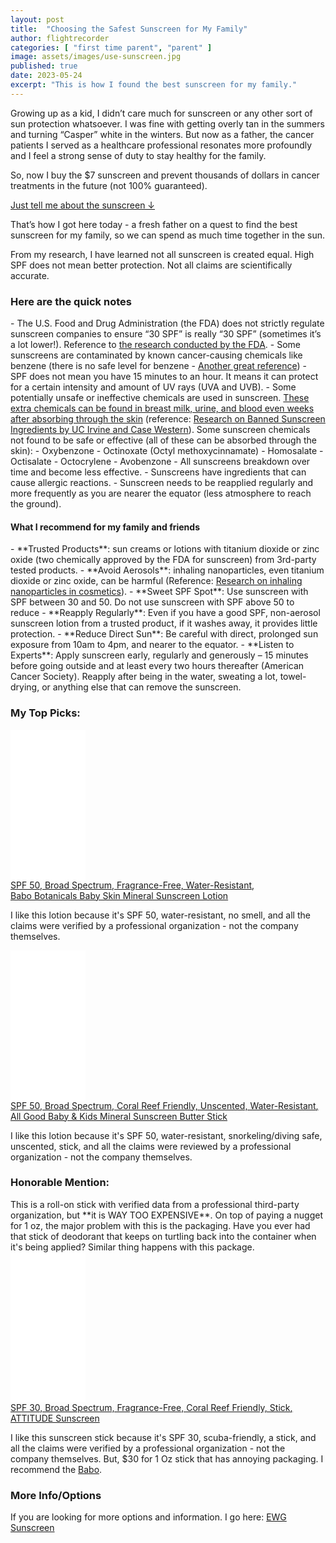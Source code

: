 ```yaml
---
layout: post
title:  "Choosing the Safest Sunscreen for My Family"
author: flightrecorder
categories: [ "first time parent", "parent" ]
image: assets/images/use-sunscreen.jpg
published: true
date: 2023-05-24
excerpt: "This is how I found the best sunscreen for my family."
---
```


Growing up as a kid, I didn’t care much for sunscreen or any other sort of sun protection whatsoever.  I was fine with getting overly tan in the summers and turning “Casper” white in the winters.  But now as a father, the cancer patients I served as a healthcare professional resonates more profoundly and I feel a strong sense of duty to stay healthy for the family.

So, now I buy the $7 sunscreen and prevent thousands of dollars in cancer treatments in the future (not 100% guaranteed).

<a href="{{ page.url }}#mypick">Just tell me about the sunscreen &#8595;</a>

That’s how I got here today - a fresh father on a quest to find the best sunscreen for my family, so we can spend as much time together in the sun.

From my research, I have learned not all sunscreen is created equal.  High SPF does not mean better protection.  Not all claims are scientifically accurate.

<h3>Here are the quick notes</h3>
- The U.S. Food and Drug Administration (the FDA) does not strictly regulate sunscreen companies to ensure “30 SPF” is really “30 SPF” (sometimes it’s a lot lower!).  Reference to <a href="https://www.ncbi.nlm.nih.gov/pmc/articles/PMC7853154/">the research conducted by the FDA</a>.
- Some sunscreens are contaminated by known cancer-causing chemicals like benzene (there is no safe level for benzene - <a href="https://www.theguardian.com/us-news/2022/mar/18/benzene-carcinogenic-chemical-personal-care-products-us">Another great reference</a>)
- SPF does not mean you have 15 minutes to an hour.  It means it can protect for a certain intensity and amount of UV rays (UVA and UVB).
- Some potentially unsafe or ineffective chemicals are used in sunscreen.  <u>These extra chemicals can be found in breast milk, urine, and blood even weeks after absorbing through the skin</u> (reference: <a href="https://www.ncbi.nlm.nih.gov/pmc/articles/PMC7648445/">Research on Banned Sunscreen Ingredients by UC Irvine and Case Western</a>).  Some sunscreen chemicals not found to be safe or effective (all of these can be absorbed through the skin): 
  - Oxybenzone
  - Octinoxate (Octyl methoxycinnamate)
  - Homosalate
  - Octisalate
  - Octocrylene
  - Avobenzone
- All sunscreens breakdown over time and become less effective.
- Sunscreens have ingredients that can cause allergic reactions.
- Sunscreen needs to be reapplied regularly and more frequently as you are nearer the equator (less atmosphere to reach the ground).

<h4>What I recommend for my family and friends</h4>
- **Trusted Products**: sun creams or lotions with titanium dioxide or zinc oxide (two chemically approved by the FDA for sunscreen) from 3rd-party tested products.
- **Avoid Aerosols**: inhaling nanoparticles, even titanium dioxide or zinc oxide, can be harmful (Reference: <a href="https://pubmed.ncbi.nlm.nih.gov/31588611/">Research on inhaling nanoparticles in cosmetics</a>).
- **Sweet SPF Spot**: Use sunscreen with SPF between 30 and 50.  Do not use sunscreen with SPF above 50 to reduce 
- **Reapply Regularly**: Even if you have a good SPF, non-aerosol sunscreen lotion from a trusted product, if it washes away, it provides little protection.
- **Reduce Direct Sun**: Be careful with direct, prolonged sun exposure from 10am to 4pm, and nearer to the equator.
- **Listen to Experts**: Apply sunscreen early, regularly and generously – 15 minutes before going outside and at least every two hours thereafter (American Cancer Society). Reapply after being in the water, sweating a lot, towel-drying, or anything else that can remove the sunscreen.



<h3 id="mypick">My Top Picks:</h3>

<div class="row ml-auto mr-auto">
    <div id="babo" class="d-inline-block align-top">
        <iframe sandbox="allow-popups allow-scripts allow-modals allow-forms allow-same-origin" style="width:120px;height:240px;" marginwidth="0" marginheight="0" scrolling="no" frameborder="0" src="//ws-na.amazon-adsystem.com/widgets/q?ServiceVersion=20070822&OneJS=1&Operation=GetAdHtml&MarketPlace=US&source=ss&ref=as_ss_li_til&ad_type=product_link&tracking_id=koalaco-20&language=en_US&marketplace=amazon&region=US&placement=B07NJPR4TN&asins=B07NJPR4TN&linkId=a78201c448ddd8d1afab14c5c204d9e1&show_border=true&link_opens_in_new_window=true"></iframe>
    </div>
    <div class="col-md-9">
        <div class="d-inline-block align-top">
            <a target="_blank" href="https://www.amazon.com/dp/B07NJPR4TN?&linkCode=ll1&tag=koalaco-20&linkId=f8a8805c05b2b918cddc3c716741cec3&language=en_US&ref_=as_li_ss_tl"><u>SPF 50, Broad Spectrum, Fragrance-Free, Water-Resistant</u>,<br />Babo Botanicals Baby Skin Mineral Sunscreen Lotion</a>
            <p>I like this lotion because it's SPF 50, water-resistant, no smell, and all the claims were verified by a professional organization - not the company themselves.</p>
        </div>
    </div>
</div>

<div class="row ml-auto mr-auto mt-5">
    <div class="d-inline-block align-top">
        <iframe sandbox="allow-popups allow-scripts allow-modals allow-forms allow-same-origin" style="width:120px;height:240px;" marginwidth="0" marginheight="0" scrolling="no" frameborder="0" src="//ws-na.amazon-adsystem.com/widgets/q?ServiceVersion=20070822&OneJS=1&Operation=GetAdHtml&MarketPlace=US&source=ss&ref=as_ss_li_til&ad_type=product_link&tracking_id=koalaco-20&language=en_US&marketplace=amazon&region=US&placement=B06XZ7VSD6&asins=B06XZ7VSD6&linkId=dfc11676d61fb09ebaa4ffce6e0525f5&show_border=true&link_opens_in_new_window=true"></iframe>
    </div>
    <div class="col-md-9">
        <div class="d-inline-block align-top">
            <a target="_blank" href="https://www.amazon.com/dp/B06XZ7VSD6?&linkCode=ll1&tag=koalaco-20&linkId=da40f68e3a379d1c666a3c8e1a51496a&language=en_US&ref_=as_li_ss_tl"><u>SPF 50, Broad Spectrum, Coral Reef Friendly, Unscented, Water-Resistant</u>,<br />All Good Baby & Kids Mineral Sunscreen Butter Stick</a>
            <p>
            I like this lotion because it's SPF 50, water-resistant, snorkeling/diving safe, unscented, stick, and all the claims were reviewed by a professional organization - not the company themselves.
            </p>
        </div>
    </div>
</div>

<h3>Honorable Mention:</h3>
This is a roll-on stick with verified data from a professional third-party organization, but **it is WAY TOO EXPENSIVE**.  On top of paying a nugget for 1 oz, the major problem with this is the packaging.  Have you ever had that stick of deodorant that keeps on turtling back into the container when it's being applied?  Similar thing happens with this package.
<div class="row ml-auto mr-auto">
    <div class="d-inline-block align-top">
        <iframe sandbox="allow-popups allow-scripts allow-modals allow-forms allow-same-origin" style="width:120px;height:240px;" marginwidth="0" marginheight="0" scrolling="no" frameborder="0" src="//ws-na.amazon-adsystem.com/widgets/q?ServiceVersion=20070822&OneJS=1&Operation=GetAdHtml&MarketPlace=US&source=ss&ref=as_ss_li_til&ad_type=product_link&tracking_id=koalaco-20&language=en_US&marketplace=amazon&region=US&placement=B0B19GTMQL&asins=B0B19GTMQL&linkId=04dfd5d75467c1c10ef546228d2a031a&show_border=true&link_opens_in_new_window=true"></iframe>
    </div>
    <div class="col-md-9">
        <div class="d-inline-block align-top">
            <a target="_blank" href="https://www.amazon.com/ATTITUDE-Sunscreen-Mineral-Based-Cruelty-free-Unscented/dp/B0B19GTMQL?&linkCode=ll1&tag=koalaco-20&linkId=2fdf74de0bb0dc1fd1898dfdd39e7c11&language=en_US&ref_=as_li_ss_tl"><u>SPF 30, Broad Spectrum, Fragrance-Free, Coral Reef Friendly, Stick</u>, ATTITUDE Sunscreen</a>
            <p>
            I like this sunscreen stick because it's SPF 30, scuba-friendly, a stick, and all the claims were verified by a professional organization - not the company themselves.  But, $30 for 1 Oz stick that has annoying packaging.  I recommend the <a href="{{page.url}}#babo">Babo</a>.
            </p>
        </div>
    </div>
</div>



<h3>More Info/Options</h3>
If you are looking for more options and information.  I go here: <a href="https://www.ewg.org/sunscreen/">EWG Sunscreen</a>
